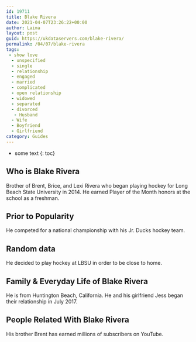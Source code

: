 ```yaml
---
id: 19711
title: Blake Rivera
date: 2021-04-07T23:26:22+00:00
author: Laima
layout: post
guid: https://ukdataservers.com/blake-rivera/
permalink: /04/07/blake-rivera
tags:
 - show love
  - unspecified
  - single
  - relationship
  - engaged
  - married
  - complicated
  - open relationship
  - widowed
  - separated
  - divorced
   - Husband
  - Wife
  - Boyfriend
  - Girlfriend
category: Guides
---
```


* some text
{: toc}


## Who is Blake Rivera
                  
                  
                  
Brother of Brent, Brice, and Lexi Rivera who began playing hockey for Long Beach State University in 2014. He earned Player of the Month honors at the school as a freshman. 
                  
              
            
              
            
                
                
                
## Prior to Popularity
                  
                  
                  
He competed for a national championship with his Jr. Ducks hockey team. 
                  
              
            
              
            
                
                
                
## Random data
                  
                  
                  
He decided to play hockey at LBSU in order to be close to home. 
                  
              
            
              
            
                
                
                
## Family & Everyday Life of Blake Rivera
                  
                  
                  
He is from Huntington Beach, California. He and his girlfriend Jess began their relationship in July 2017.
                  
              
            
              
            
                
                
                
## People Related With Blake Rivera
                  
                  
                  
His brother Brent has earned millions of subscribers on YouTube. 
                  
              
            
              
            
                
              
            
              
              
            
            
              
            
          
          
          